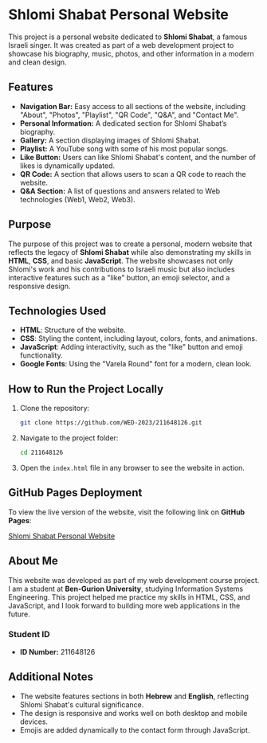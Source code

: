 
# Shlomi Shabat Personal Website

This project is a personal website dedicated to **Shlomi Shabat**, a famous Israeli singer. It was created as part of a web development project to showcase his biography, music, photos, and other information in a modern and clean design.

## Features
- **Navigation Bar:** Easy access to all sections of the website, including "About", "Photos", "Playlist", "QR Code", "Q&A", and "Contact Me".
- **Personal Information:** A dedicated section for Shlomi Shabat’s biography.
- **Gallery:** A section displaying images of Shlomi Shabat.
- **Playlist:** A YouTube song with some of his most popular songs.
- **Like Button:** Users can like Shlomi Shabat's content, and the number of likes is dynamically updated.
- **QR Code:** A section that allows users to scan a QR code to reach the website.
- **Q&A Section:** A list of questions and answers related to Web technologies (Web1, Web2, Web3).

## Purpose

The purpose of this project was to create a personal, modern website that reflects the legacy of **Shlomi Shabat** while also demonstrating my skills in **HTML**, **CSS**, and basic **JavaScript**. The website showcases not only Shlomi's work and his contributions to Israeli music but also includes interactive features such as a "like" button, an emoji selector, and a responsive design.

## Technologies Used
- **HTML**: Structure of the website.
- **CSS**: Styling the content, including layout, colors, fonts, and animations.
- **JavaScript**: Adding interactivity, such as the "like" button and emoji functionality.
- **Google Fonts**: Using the "Varela Round" font for a modern, clean look.

## How to Run the Project Locally

1. Clone the repository:
   ```bash
   git clone https://github.com/WED-2023/211648126.git
   ```

2. Navigate to the project folder:
   ```bash
   cd 211648126
   ```

3. Open the `index.html` file in any browser to see the website in action.

## GitHub Pages Deployment

To view the live version of the website, visit the following link on **GitHub Pages**:

[Shlomi Shabat Personal Website](https://wed-2023.github.io/211648126/)

## About Me

This website was developed as part of my web development course project. I am a student at **Ben-Gurion University**, studying Information Systems Engineering. This project helped me practice my skills in HTML, CSS, and JavaScript, and I look forward to building more web applications in the future.

### Student ID
- **ID Number:** 211648126

## Additional Notes

- The website features sections in both **Hebrew** and **English**, reflecting Shlomi Shabat's cultural significance.
- The design is responsive and works well on both desktop and mobile devices.
- Emojis are added dynamically to the contact form through JavaScript.

